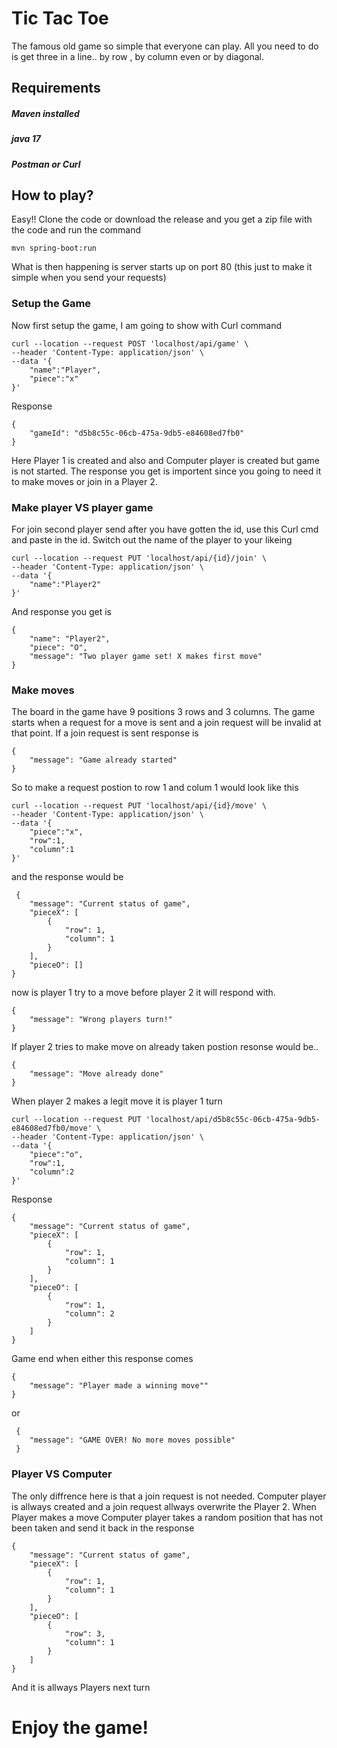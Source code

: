 # Tic Tac Toe
The famous old game so simple that everyone can play. All you need to do is get three in a line.. by row , by column even or by diagonal.

## Requirements
##### Maven installed
##### java 17
##### Postman or Curl

## How to play?
Easy!! Clone the code or download the release and you get a zip file with the code
and run the command

` mvn spring-boot:run `

What is then happening is server starts up on port 80 (this just to make it simple when you send your requests)

### Setup the Game
Now first setup the game, I am going to show with Curl command

    curl --location --request POST 'localhost/api/game' \
    --header 'Content-Type: application/json' \
    --data '{
        "name":"Player",
        "piece":"x"
    }'

Response

    {
        "gameId": "d5b8c55c-06cb-475a-9db5-e84608ed7fb0"
    }


Here Player 1 is created and also and Computer player is created but game is not started.
The response you get is importent since you going to need it to make moves or join in a Player 2.

### Make player VS player game
For join second player send after you have gotten the id, use this Curl cmd and paste in the id. Switch out the name of the player to your likeing

    curl --location --request PUT 'localhost/api/{id}/join' \
    --header 'Content-Type: application/json' \
    --data '{
        "name":"Player2"
    }'
And response you get is

    {
        "name": "Player2",
        "piece": "O",
        "message": "Two player game set! X makes first move"
    }

### Make moves
The board in the game have 9 positions
3 rows and 3 columns.
The game starts when a request for a move is sent and a join request will be invalid at that point.
If a join request is sent response is

    {
        "message": "Game already started"
    }


So to make a request postion to row 1 and colum 1 would look like this

    curl --location --request PUT 'localhost/api/{id}/move' \
    --header 'Content-Type: application/json' \
    --data '{
        "piece":"x",
        "row":1,
        "column":1
    }'

and the response would be

     {
        "message": "Current status of game",
        "pieceX": [
            {
                "row": 1,
                "column": 1
            }
        ],
        "pieceO": []
    }

now is player 1 try to a move before player 2 it will respond with.

    {
        "message": "Wrong players turn!"
    }

If player 2 tries to make move on already taken postion resonse would be..

    {
        "message": "Move already done"
    }

When player 2 makes a legit move it is player 1 turn

    curl --location --request PUT 'localhost/api/d5b8c55c-06cb-475a-9db5-e84608ed7fb0/move' \
    --header 'Content-Type: application/json' \
    --data '{
        "piece":"o",
        "row":1,
        "column":2
    }'

Response

    {
        "message": "Current status of game",
        "pieceX": [
            {
                "row": 1,
                "column": 1
            }
        ],
        "pieceO": [
            {
                "row": 1,
                "column": 2
            }
        ]
    }

Game end when either this response comes

    {
        "message": "Player made a winning move""
    }

or

     {
        "message": "GAME OVER! No more moves possible"
     }

### Player VS Computer
The only diffrence here is that a join request is not needed. Computer player is allways created and a join request allways overwrite the Player 2.
When Player makes a move Computer player takes a random position that has not been taken and send it back in the response

    {
        "message": "Current status of game",
        "pieceX": [
            {
                "row": 1,
                "column": 1
            }
        ],
        "pieceO": [
            {
                "row": 3,
                "column": 1
            }
        ]
    }

And it is allways Players next turn
# Enjoy the game!